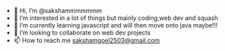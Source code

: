 - 👋 Hi, I’m @sakshammmmmmm
- 👀 I’m interested in a lot of things but mainly coding,web dev and squash
- 🌱 I’m currently learning javascript and will then move onto java maybe!!!
- 💞️ I’m looking to collaborate on web dev projects
- 📫 How to reach me sakshamgoel2503@gmail.com

<!---
sakshammmmmmm/sakshammmmmmm is a ✨ special ✨ repository because its `README.md` (this file) appears on your GitHub profile.
You can click the Preview link to take a look at your changes.
--->
